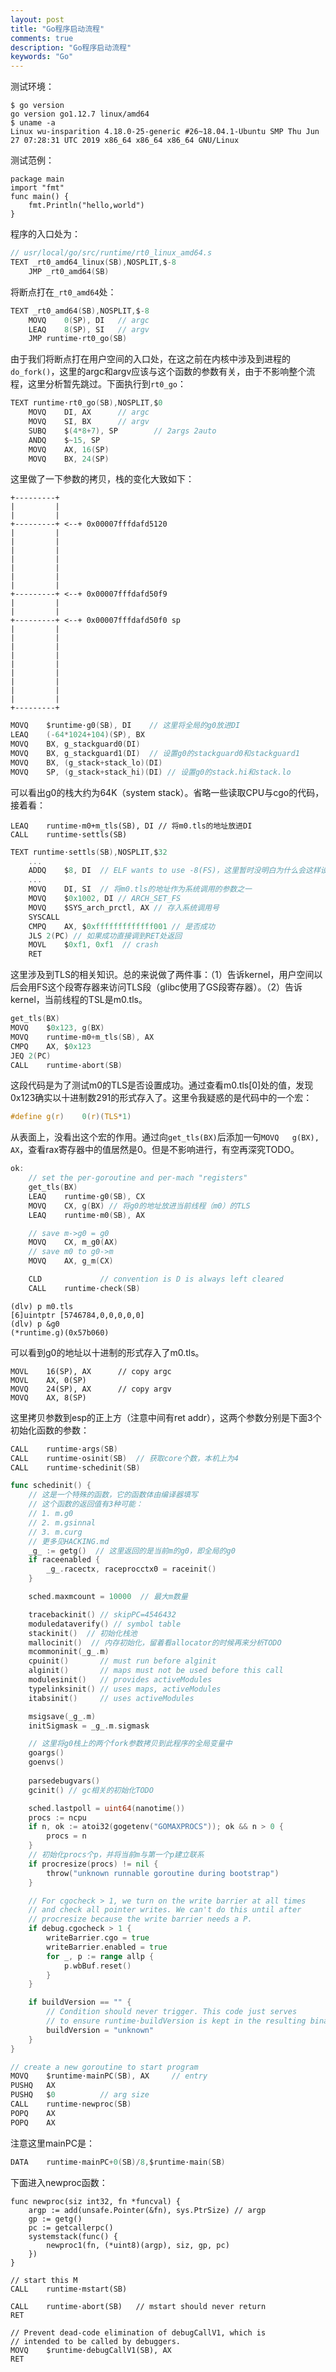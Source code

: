 ```yaml
---
layout: post
title: "Go程序启动流程"
comments: true
description: "Go程序启动流程"
keywords: "Go"
---
```


测试环境：
```
$ go version
go version go1.12.7 linux/amd64
$ uname -a
Linux wu-insparition 4.18.0-25-generic #26~18.04.1-Ubuntu SMP Thu Jun 27 07:28:31 UTC 2019 x86_64 x86_64 x86_64 GNU/Linux
```

测试范例：
```
package main
import "fmt"
func main() {
	fmt.Println("hello,world")
}
```

程序的入口处为：

```go
// usr/local/go/src/runtime/rt0_linux_amd64.s
TEXT _rt0_amd64_linux(SB),NOSPLIT,$-8
	JMP	_rt0_amd64(SB)
```

将断点打在`_rt0_amd64`处：

```go
TEXT _rt0_amd64(SB),NOSPLIT,$-8
	MOVQ	0(SP), DI	// argc
	LEAQ	8(SP), SI	// argv
	JMP	runtime·rt0_go(SB)
```

由于我们将断点打在用户空间的入口处，在这之前在内核中涉及到进程的`do_fork()`，这里的argc和argv应该与这个函数的参数有关，由于不影响整个流程，这里分析暂先跳过。下面执行到`rt0_go`：

```go
TEXT runtime·rt0_go(SB),NOSPLIT,$0
	MOVQ	DI, AX		// argc
	MOVQ	SI, BX		// argv
	SUBQ	$(4*8+7), SP		// 2args 2auto
	ANDQ	$~15, SP
	MOVQ	AX, 16(SP)
	MOVQ	BX, 24(SP)
```
这里做了一下参数的拷贝，栈的变化大致如下：
```
+---------+
|         |
|         |
+---------+ <--+ 0x00007fffdafd5120
|         |
|         |
|         |
|         |
|         |
|         |
|         |
+---------+ <--+ 0x00007fffdafd50f9
|         |
|         |
+---------+ <--+ 0x00007fffdafd50f0 sp
|         |
|         |
|         |
|         |
|         |
|         |
|         |
|         |
|         |
+---------+
```

```go
MOVQ	$runtime·g0(SB), DI    // 这里将全局的g0放进DI
LEAQ	(-64*1024+104)(SP), BX
MOVQ	BX, g_stackguard0(DI)
MOVQ	BX, g_stackguard1(DI)  // 设置g0的stackguard0和stackguard1
MOVQ	BX, (g_stack+stack_lo)(DI)
MOVQ	SP, (g_stack+stack_hi)(DI) // 设置g0的stack.hi和stack.lo
```

可以看出g0的栈大约为64K（system stack）。省略一些读取CPU与cgo的代码，接着看：

```
LEAQ	runtime·m0+m_tls(SB), DI // 将m0.tls的地址放进DI
CALL	runtime·settls(SB)
```
```go
TEXT runtime·settls(SB),NOSPLIT,$32
	...
	ADDQ	$8, DI	// ELF wants to use -8(FS)，这里暂时没明白为什么会这样设计TODO
	...
	MOVQ	DI, SI  // 将m0.tls的地址作为系统调用的参数之一
	MOVQ	$0x1002, DI	// ARCH_SET_FS
	MOVQ	$SYS_arch_prctl, AX // 存入系统调用号
	SYSCALL
	CMPQ	AX, $0xfffffffffffff001 // 是否成功
	JLS	2(PC) // 如果成功直接调到RET处返回
	MOVL	$0xf1, 0xf1  // crash
	RET
```

这里涉及到TLS的相关知识。总的来说做了两件事：（1）告诉kernel，用户空间以后会用FS这个段寄存器来访问TLS段（glibc使用了GS段寄存器）。（2）告诉kernel，当前线程的TSL是m0.tls。

```go
get_tls(BX)
MOVQ	$0x123, g(BX)
MOVQ	runtime·m0+m_tls(SB), AX
CMPQ	AX, $0x123
JEQ 2(PC)
CALL	runtime·abort(SB)
```
这段代码是为了测试m0的TLS是否设置成功。通过查看m0.tls[0]处的值，发现0x123确实以十进制数291的形式存入了。这里令我疑惑的是代码中的一个宏：
```c
#define g(r)    0(r)(TLS*1) 
```
从表面上，没看出这个宏的作用。通过向`get_tls(BX)`后添加一句`MOVQ	g(BX), AX`，查看rax寄存器中的值居然是0。但是不影响进行，有空再深究TODO。

```go
ok:
	// set the per-goroutine and per-mach "registers"
	get_tls(BX)
	LEAQ	runtime·g0(SB), CX  
	MOVQ	CX, g(BX) // 将g0的地址放进当前线程（m0）的TLS
	LEAQ	runtime·m0(SB), AX

	// save m->g0 = g0
	MOVQ	CX, m_g0(AX)
	// save m0 to g0->m
	MOVQ	AX, g_m(CX)

	CLD				// convention is D is always left cleared
	CALL	runtime·check(SB)
```

```
(dlv) p m0.tls
[6]uintptr [5746784,0,0,0,0,0]
(dlv) p &g0
(*runtime.g)(0x57b060)
```
可以看到g0的地址以十进制的形式存入了m0.tls。

```
MOVL	16(SP), AX		// copy argc
MOVL	AX, 0(SP)
MOVQ	24(SP), AX		// copy argv
MOVQ	AX, 8(SP)
```
这里拷贝参数到esp的正上方（注意中间有ret addr），这两个参数分别是下面3个初始化函数的参数：
```go
CALL	runtime·args(SB)
CALL	runtime·osinit(SB)  // 获取core个数，本机上为4
CALL	runtime·schedinit(SB)
```
```go
func schedinit() {
	// 这是一个特殊的函数，它的函数体由编译器填写
	// 这个函数的返回值有3种可能：
	// 1. m.g0
	// 2. m.gsinnal
	// 3. m.curg
	// 更多见HACKING.md
	_g_ := getg()  // 这里返回的是当前m的g0，即全局的g0
	if raceenabled {
		_g_.racectx, raceprocctx0 = raceinit()
	}

	sched.maxmcount = 10000  // 最大m数量

	tracebackinit() // skipPC=4546432
	moduledataverify() // symbol table
	stackinit()  // 初始化栈池
	mallocinit()  // 内存初始化，留着看allocator的时候再来分析TODO
	mcommoninit(_g_.m)
	cpuinit()       // must run before alginit
	alginit()       // maps must not be used before this call
	modulesinit()   // provides activeModules
	typelinksinit() // uses maps, activeModules
	itabsinit()     // uses activeModules

	msigsave(_g_.m)
	initSigmask = _g_.m.sigmask

	// 这里将g0栈上的两个fork参数拷贝到此程序的全局变量中
	goargs()
	goenvs()
	
	parsedebugvars()
	gcinit() // gc相关的初始化TODO

	sched.lastpoll = uint64(nanotime())
	procs := ncpu
	if n, ok := atoi32(gogetenv("GOMAXPROCS")); ok && n > 0 {
		procs = n
	}
	// 初始化procs个p，并将当前m与第一个p建立联系
	if procresize(procs) != nil {
		throw("unknown runnable goroutine during bootstrap")
	}

	// For cgocheck > 1, we turn on the write barrier at all times
	// and check all pointer writes. We can't do this until after
	// procresize because the write barrier needs a P.
	if debug.cgocheck > 1 {
		writeBarrier.cgo = true
		writeBarrier.enabled = true
		for _, p := range allp {
			p.wbBuf.reset()
		}
	}

	if buildVersion == "" {
		// Condition should never trigger. This code just serves
		// to ensure runtime·buildVersion is kept in the resulting binary.
		buildVersion = "unknown"
	}
}
```

```go
// create a new goroutine to start program
MOVQ	$runtime·mainPC(SB), AX		// entry
PUSHQ	AX
PUSHQ	$0			// arg size
CALL	runtime·newproc(SB)
POPQ	AX
POPQ	AX
```
注意这里mainPC是：
```go
DATA	runtime·mainPC+0(SB)/8,$runtime·main(SB)
```
下面进入newproc函数：
```
func newproc(siz int32, fn *funcval) {
	argp := add(unsafe.Pointer(&fn), sys.PtrSize) // argp
	gp := getg()
	pc := getcallerpc()
	systemstack(func() {
		newproc1(fn, (*uint8)(argp), siz, gp, pc)
	})
}
```

```
// start this M
CALL	runtime·mstart(SB)

CALL	runtime·abort(SB)	// mstart should never return
RET

// Prevent dead-code elimination of debugCallV1, which is
// intended to be called by debuggers.
MOVQ	$runtime·debugCallV1(SB), AX
RET
```





